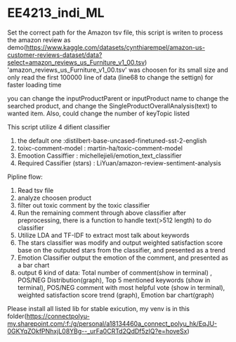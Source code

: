 # EE4213_indi_ML
Set the correct path for the Amazon tsv file, this script is writen to process the amazon review as demo(https://www.kaggle.com/datasets/cynthiarempel/amazon-us-customer-reviews-dataset/data?select=amazon_reviews_us_Furniture_v1_00.tsv)
'amazon_reviews_us_Furniture_v1_00.tsv' was choosen for its small size and only read the first 100000 line of data (line68 to change the settign) for faster loading time

you can change the inputProductParent or inputProduct name to change the searched product, and change the SingleProductOverallAnalysis(text) to wanted item.
Also, could change the number of keyTopic listed



This script utilize 4 difient classifier
1. the default one :distilbert-base-uncased-finetuned-sst-2-english
2. toixc-comment-model : martin-ha/toxic-comment-model
3. Emootion Cassiffier : michellejieli/emotion_text_classifier
4. Required Cassifier (stars) : LiYuan/amazon-review-sentiment-analysis

Pipline flow:
1. Read tsv file
2. analyze choosen product
3. filter out toxic comment by the toxic classifier
4. Run the remaining comment through above classifier after preprocessing, there is a function to handle text(>512 length) to do classifier
5. Utilize LDA and TF-IDF to extract most talk about keywords
6. The stars classifier was modify and output weighted satisfaction score base on the outputed stars from the classifier, and presented as a trend
7. Emotion Classifier output the emotion of the comment, and presented as a bar chart
8. output 6 kind of data: Total number of comment(show in terminal) , POS/NEG Distribution(graph), Top 5 mentioned keywords (show in terminal), POS/NEG comment with most helpful vote (show in terminal), weighted satisfaction score trend (graph), Emotion bar chart(graph)



Please install all listed lib for stable exicution, my venv is in this folder(https://connectpolyu-my.sharepoint.com/:f:/g/personal/a18134460a_connect_polyu_hk/EqJU-0GKYqZOkfPNhxjL08YBg--_urFa0CRTd2QdDf5zIQ?e=hoveSx)
